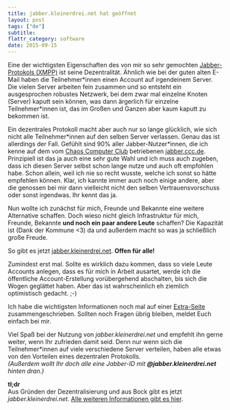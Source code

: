 ```yaml
---
title: jabber.kleinerdrei.net hat geöffnet
layout: post
tags: ["de"]
subtitle: 
flattr_category: software
date: 2015-09-15
---
```

Eine der wichtigsten Eigenschaften des von mir so sehr gemochten [Jabber-Protokols (XMPP)](https://de.wikipedia.org/wiki/Extensible_Messaging_and_Presence_Protocol) ist seine Dezentralität. Ähnlich wie bei der guten alten E-Mail haben die Teilnehmer\*innen einen Account auf irgendeinem Server. Die vielen Server arbeiten fein zusammen und so entsteht ein ausgesprochen robustes Netzwerk, bei dem zwar mal einzelne Knoten (Server) kaputt sein können, was dann ärgerlich für einzelne Teilnehmer\*innen ist, das im Großen und Ganzen aber kaum kaputt zu bekommen ist.

Ein dezentrales Protokoll macht aber auch nur so lange glücklich, wie sich nicht alle Teilnehmer\*innen auf den selben Server verlassen. Genau das ist allerdings der Fall. Gefühlt sind 90% aller Jabber-Nutzer\*innen, die ich kenne auf dem vom [Chaos Computer Club](https://ccc.de/) betriebenen [jabber.ccc.de](http://web.jabber.ccc.de/). Prinzipiell ist das ja auch eine sehr gute Wahl und ich muss auch zugeben, dass ich diesen Server selbst schon lange nutze und auch oft empfohlen habe. Schon allein, weil ich nie so recht wusste, welche ich sonst so hätte empfehlen können. Klar, ich kannte immer auch noch einige andere, aber die genossen bei mir dann vielleicht nicht den selben Vertrauensvorschuss oder sonst irgendwas. Ihr kennt das ja.

Nun wollte ich zunächst für mich, Freunde und Bekannte eine weitere Alternative schaffen. Doch wieso nicht gleich Infrastruktur für mich, Freunde, Bekannte **und noch ein paar andere Leute** schaffen? Die Kapazität ist (Dank der Kommune <span class="red-ish">&lt;3</span>) da und außerdem macht so was ja schließlich große Freude.

So gibt es jetzt [jabber.kleinerdrei.net](/jabber). **Offen für alle!**

Zumindest erst mal. Sollte es wirklich dazu kommen, dass so viele Leute Accounts anlegen, dass es für mich in Arbeit ausartet, werde ich die öffentliche Account-Erstellung vorübergehend abschalten, bis sich die Wogen geglättet haben. Aber das ist wahrscheinlich eh ziemlich optimistisch gedacht. ;-)

Ich habe die wichtigsten Informationen noch mal auf einer [Extra-Seite](/jabber) zusammengeschrieben. Sollten noch Fragen übrig bleiben, meldet Euch einfach bei mir.

Viel Spaß bei der Nutzung von *jabber.kleinerdrei.net* und empfehlt ihn gerne weiter, wenn Ihr zufrieden damit seid. Denn nur wenn sich die Teilnehmer\*innen auf viele verschiedene Server verteilen, haben alle etwas von den Vorteilen eines dezentralen Protokolls.  
*(Außerdem wollt Ihr doch alle eine Jabber-ID mit **@jabber.kleinerdrei.net** hinten dran.)*

**tl;dr**  
Aus Gründen der Dezentralisierung und aus Bock gibt es jetzt *jabber.kleinerdrei.net*. [Alle weiteren Informationen gibt es hier](/jabber).
